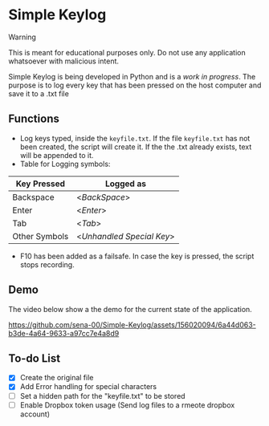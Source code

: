 # Simple Keylog
>[!WARNING]
> This is meant for educational purposes only. Do not use any application whatsoever with malicious intent.

Simple Keylog is being developed in Python and is a *work in progress*. The purpose is to log every key that has been pressed on the host computer and save it to a .txt file

## Functions
- Log keys typed, inside the `keyfile.txt`. If the file `keyfile.txt` has not been created, the script will create it. If the the .txt already exists, text will be appended to it.
- Table for Logging symbols:

| Key Pressed | Logged as |
| ----------- | ----------- |
| Backspace   | <*BackSpace*> |
| Enter   | <*Enter*>         |
| Tab   | <*Tab*>             |
| Other Symbols   | <*Unhandled Special Key*>|
- F10 has been added as a failsafe. In case the key is pressed, the script stops recording.

## Demo
The video below show a the demo for the current state of the application.

https://github.com/sena-00/Simple-Keylog/assets/156020094/6a44d063-b3de-4a64-9633-a97cc7e4a8d9

## To-do List
- [x] Create the original file
- [x] Add Error handling for special characters
- [ ] Set a hidden path for the "keyfile.txt" to be stored
- [ ] Enable Dropbox token usage (Send log files to a rmeote dropbox account)
